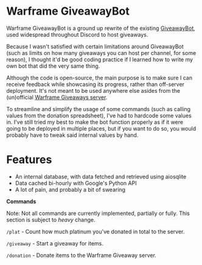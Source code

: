 # Warframe GiveawayBot
Warframe GiveawayBot is a ground up rewrite of the existing [GiveawayBot](https://giveawaybot.party/), used widespread throughout Discord to host giveaways.

Because I wasn't satisfied with certain limitations around GiveawayBot (such as limits on how many giveaways you can host per channel, for some reason), 
I thought it'd be good coding practice if I learned how to write my own bot that did the very same thing. 

Although the code is open-source, the main purpose is to make sure I can receive feedback while showcasing its progress, rather than off-server deployment.
It's not meant to be used anywhere else asides from the (un)official 
[Warframe Giveaways server](https://discord.gg/fPBKr6dRnK).

To streamline and simplify the usage of some commands (such as calling values from the donation spreadsheet), I've had to hardcode some values in. 
I've still tried my best to make the bot function properly as if it were going to be deployed in multiple places, but if you want to do so, 
you would probably have to tweak said internal values by hand. 

# Features
- An internal database, with data fetched and retrieved using aiosqlite
- Data cached bi-hourly with Google's Python API
- A lot of pain, and probably a bit of swearing

**Commands**

Note: Not all commands are currently implemented, partially or fully. This section is subject to *heavy* change.

`/plat` - Count how much platinum you've donated in total to the server.

`/giveaway` - Start a giveaway for items. 

`/donation` - Donate items to the Warframe Giveaway server. 
